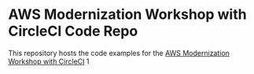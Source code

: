 # AWS Modernization Workshop with CircleCI Code Repo

This repository hosts the code examples for the [AWS Modernization Workshop with CircleCI](https://circleci.awsworkshop.io/)
1
